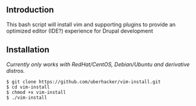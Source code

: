 Introduction
------------
This bash script will install vim and supporting plugins to provide an optimized editor (IDE?) experience for Drupal development

Installation
------------
*Currently only works with RedHat/CentOS, Debian/Ubuntu and derivative distros.*

```
$ git clone https://github.com/uberhacker/vim-install.git
$ cd vim-install
$ chmod +x vim-install
$ ./vim-install
```
